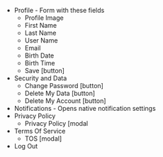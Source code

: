 - Profile - Form with these fields
	- Profile Image
	- First Name
	- Last Name
	- User Name
	- Email
	- Birth Date
	- Birth Time 
	- Save [button]
- Security and Data
	- Change Password [button]
	- Delete My Data [button]
	- Delete My Account [button]
- Notifications - Opens native notification settings
- Privacy Policy
	- Privacy Policy [modal
- Terms Of Service
	- TOS [modal]
- Log Out